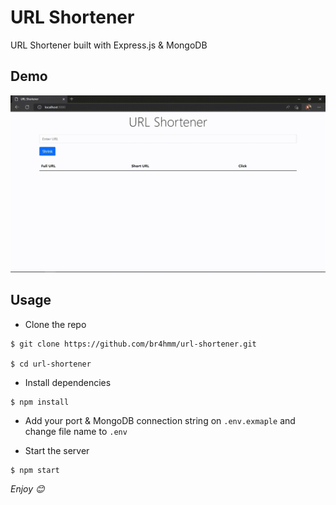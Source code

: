 # URL Shortener

URL Shortener built with Express.js & MongoDB

## Demo

<span style="background: none">![App Demo](./demo.gif)</span>

## Usage

- Clone the repo

```
$ git clone https://github.com/br4hmm/url-shortener.git

$ cd url-shortener
```

- Install dependencies

```
$ npm install
```

- Add your port & MongoDB connection string on `.env.exmaple` and change file name to `.env`

- Start the server

```
$ npm start
```

_Enjoy 😊_
